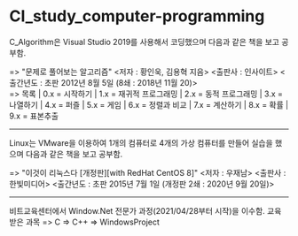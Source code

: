 # CI_study_computer-programming

C_Algorithm은 Visual Studio 2019를 사용해서 코딩했으며 다음과 같은 책을 보고 공부함.

=> "문제로 풀어보는 알고리즘" <저자 : 황인욱, 김용혁 지음> <출판사 : 인사이트> <출간년도 : 초판 2012년 8월 5일 (8쇄 : 2018년 11월 20)>\
=> 목록 | 0.x = 시작하기 | 1.x = 재귀적 프로그래밍 | 2.x = 동적 프로그래밍 | 3.x = 나열하기 | 4.x = 퍼즐 | 5.x = 게임 | 6.x = 정렬과 비교 | 7.x = 계산하기 | 8.x = 확률 | 9.x = 표본추출

----------------------------------------------------------------------------------------------------

Linux는 VMware을 이용하여 1개의 컴퓨터로 4개의 가상 컴퓨터를 만들어 실습을 했으며 다음과 같은 책을 보고 공부함.

=> "이것이 리눅스다 [개정판][with RedHat CentOS 8]" <저자 : 우재남> <출판사 : 한빛미디어> <출간년도 : 초판 2015년 7월 1일 (개정판 2쇄 : 2020년 9월 20일)>

----------------------------------------------------------------------------------------------------

비트교육센터에서 Window.Net 전문가 과정(2021/04/28부터 시작)을 이수함.
교육 받은 과목
=> C
=> C++
=> WindowsProject
